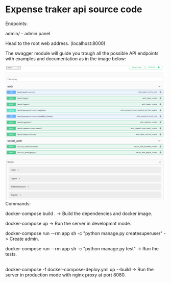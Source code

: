 <H1>Expense traker api source code</H1>


Endpoints:

admin/ - admin panel

Head to the root web address. (localhost:8000)

The swagger module will guide you trough all the possible API endpoints with examples and documentation as in the image below:

<img src="images/swagger.png">


<br>
Commands:

docker-compose build . -> Build the dependencies and docker image.

docker-compose up -> Run the server in developmnt mode.

docker-compose run --rm app sh -c "python manage.py createsuperuser" -> Create admin.

docker-compose run --rm app sh -c "python manage.py test" -> Run the tests.

<br>
docker-compose -f docker-compose-deploy.yml up --build -> Run the server in production mode with nginx proxy at port 8080.
